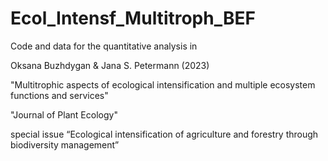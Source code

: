# Ecol_Intensf_Multitroph_BEF

Code and data for the quantitative analysis in 
	
Oksana Buzhdygan & Jana S. Petermann	(2023)

"Multitrophic aspects of ecological intensification and multiple ecosystem functions and services"

"Journal of Plant Ecology"

special issue “Ecological intensification of agriculture and forestry through biodiversity management”
